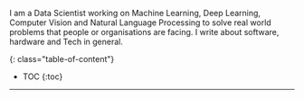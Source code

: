 I am a Data Scientist working on Machine Learning, Deep Learning, Computer Vision and Natural Language Processing to solve real world problems that people or organisations are facing. I write about software, hardware and Tech in general. 


<!--more-->

{: class="table-of-content"}
* TOC
{:toc}

---



